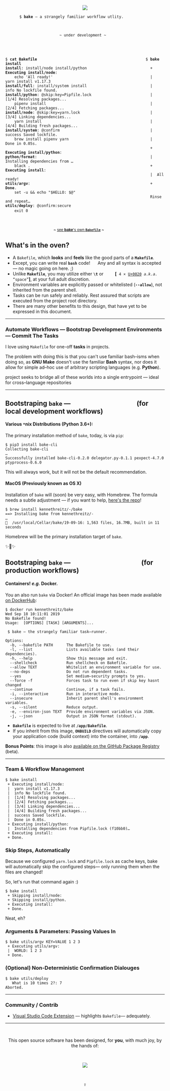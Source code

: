 

<span align="center"><pre align="center"><img src="https://github.com/kennethreitz/bake/blob/master/ext/bake.jpg?raw=true" /></pre></span>

<p align="center"><code>$ <strong>bake</strong> — a s☿rangely familiar workflow utlity. &nbsp;&nbsp;&nbsp;&nbsp;&nbsp;&nbsp;&nbsp;&nbsp;&nbsp;&nbsp;&nbsp;</code></p>
<pre>

<p align="center"><small>~ under development ~&nbsp;&nbsp;</small></p>

<div align="left">
<code>$ <strong>cat Bakefile</strong>                                                $ <strong>bake install</strong>
<strong>install</strong>: install/node install/python                            + <strong>Executing install/node</strong>:
    echo 'All ready!'                                           |  yarn install v1.17.3
<strong>install/full</strong>: install/system install                            |  info No lockfile found.
<strong>install/python</strong>: @skip:key=Pipfile.lock                          |  [1/4] Resolving packages...
    pipenv install                                              |  [2/4] Fetching packages...
<strong>install/node</strong>: @skip:key=yarn.lock                               |  [3/4] Linking dependencies...
    yarn install                                                |  [4/4] Building fresh packages...
<strong>install/system</strong>: @confirm                                        |  success Saved lockfile.
    brew install pipenv yarn                                    |  Done in 0.05s.
                                                                + <strong>Executing install/python</strong>:
<strong>python/format</strong>:                                                  |  Installing dependencies from …
    black .                                                     + <strong>Executing install</strong>:
                                                                |  All ready!
<strong>utils/argv</strong>:                                                     + <strong>Done</strong>.
    set -u && echo "$HELLO: $@"                                 
                                                                Rinse and repeat…
<strong>utils/deploy</strong>: @confirm:secure                 
    exit 0</code>                                              
    </div>                                                     
</pre>
<p align="center"><small>~ <a href="https://github.com/kennethreitz/bake/blob/master/Bakefile">see <strong>bake</strong>'s own <code><strong>Bakefile</strong></code></a> ~&nbsp;&nbsp;&nbsp;&nbsp;&nbsp;&nbsp;&nbsp;&nbsp;&nbsp;&nbsp;&nbsp;&nbsp;</small></p>

## What's in the oven?

<ul>
    <li>A <code>Bakefile</code>, which <strong>looks</strong> and <strong>feels</strong> like the good parts of a <code><strong>Makefile</strong></code>.</li>
    <li>Except, you can write real <code><strong>bash</strong></code> code!&nbsp;&nbsp;&nbsp;&nbsp;&nbsp;&nbsp;Any and all syntax is accepted — no magic going on here. ;)</li>
<li>Unlike <code><strong>Makefile</strong></code>, you may utilize either <code><strong>\t</strong></code> or <code><strong>&nbsp;&nbsp;&nbsp;&nbsp;</strong></code> <strong>[</strong><code> 4 × <a href="https://unicode.org/cldr/utility/character.jsp?a=0020">U+0020</a> <em>a.k.a.</em> “space”</code><strong>]</strong>, at your full adult discretion.</li>
    <li>Environment variables are explicitly passed or whitelisted (<code><strong>--allow</strong></code>), not inherited from the parent shell.</li>
<li>Tasks can be run safely and reliably. Rest assured that scripts are executed from the project root directory.</li>
<li>There are many other benefits to this design, that have yet to be expressed in this document.</li>
</ul>


------------------

### Automate Workflows — Bootstrap Development Environments — Commit The Tasks


I love using `Makefile` for one-off **tasks** in projects.

The problem with doing this is that you can't use familiar bash–isms when doing so, as **GNU Make** doesn't use the familiar **Bash** syntax, nor does it allow for simple ad–hoc use of arbitrary scripting languages (e.g. **Python**).


project seeks to bridge all of these worlds into a single entrypoint — ideal for cross–language repositories

-------------------

## Bootstraping `bake` — &nbsp;&nbsp;&nbsp;&nbsp;&nbsp;&nbsp;&nbsp;&nbsp;&nbsp;&nbsp;&nbsp;&nbsp;&nbsp;&nbsp;&nbsp;&nbsp;&nbsp;&nbsp;&nbsp;&nbsp;&nbsp;&nbsp;&nbsp;&nbsp;&nbsp;&nbsp;&nbsp;&nbsp;&nbsp;&nbsp;&nbsp;&nbsp;&nbsp;&nbsp;&nbsp;&nbsp;&nbsp;&nbsp;&nbsp;&nbsp; (for local development workflows)


#### **Various `*`nix Distributions** (Python 3.6+):

The primary installation method of `bake`, today, is via `pip`:

```console
$ pip3 install bake-cli
Collecting bake-cli
…
Successfully installed bake-cli-0.2.0 delegator.py-0.1.1 pexpect-4.7.0 ptyprocess-0.6.0
```

This will always work, but it will not be the default recommendation.

#### MacOS (Previously known as OS X)

Installation of `bake` will (soon) be very easy, with Homebrew. The formula needs a subtle adjustment — if you want to help, [here's the repo](http://github.com/kennethreitz/homebrew--)!

```console
$ brew install kennethreitz/-/bake
==> Installing bake from kennethreitz/-
…
🍺  /usr/local/Cellar/bake/19-09-16: 1,563 files, 16.7MB, built in 11 seconds
```

Homebrew will be the primary installation target of `bake`.

✨🍰✨

## Bootstraping `bake` — &nbsp;&nbsp;&nbsp;&nbsp;&nbsp;&nbsp;&nbsp;&nbsp;&nbsp;&nbsp;&nbsp;&nbsp;&nbsp;&nbsp;&nbsp;&nbsp;&nbsp;&nbsp;&nbsp;&nbsp;&nbsp;&nbsp;&nbsp;&nbsp;&nbsp;&nbsp;&nbsp;&nbsp;&nbsp;&nbsp;&nbsp;&nbsp;&nbsp;&nbsp;&nbsp;&nbsp;&nbsp;&nbsp;&nbsp;&nbsp;&nbsp;&nbsp;&nbsp; (for production workflows)

#### Containers! *e.g.* Docker.

You an also run `bake` via Docker! An official image has been made available [on DockerHub](https://cloud.docker.com/u/kennethreitz/repository/docker/kennethreitz/bake):

```console
$ docker run kennethreitz/bake                                                                                                                                                                       Wed Sep 18 10:11:01 2019
No Bakefile found!
Usage:  [OPTIONS] [TASK] [ARGUMENTS]...

 $ bake — the strangely familiar task–runner.

Options:
  -b, --bakefile PATH      The Bakefile to use.
  -l, --list               Lists available tasks (and their dependencies).
  -h, --help               Show this message and exit.
  --shellcheck             Run shellcheck on Bakefile.
  --allow TEXT             Whitelist an environment variable for use.
  --no-deps                Do not run dependent tasks.
  --yes                    Set medium–security prompts to yes.
  --force -f               Forces task to run even if skip key hasnt changed
  --continue               Continue, if a task fails.
  -i, --interactive        Run in interactive mode.
  --insecure               Inherit parent shell's environment variables.
  -s, --silent             Reduce output.
  -e, --environ-json TEXT  Provide environment variables via JSON.
  -j, --json               Output in JSON format (stdout).
```

- **`Bakefile`** is expected to live at **`/app/Bakefile`**. 
- If you inherit from this image, **`ONBUILD`** directives will automatically copy your application code (build context) into the container, into **`/app`**.

**Bonus Points**: this image is also [available on the GitHub Package Registry](https://github.com/kennethreitz/bake/packages/24444) (beta).

---------------


### Team & Workflow Management

```console
$ bake install
 + Executing install/node:
 |  yarn install v1.17.3
 |  info No lockfile found.
 |  [1/4] Resolving packages...
 |  [2/4] Fetching packages...
 |  [3/4] Linking dependencies...
 |  [4/4] Building fresh packages...
 |  success Saved lockfile.
 |  Done in 0.05s.
 + Executing install/python:
 |  Installing dependencies from Pipfile.lock (f10bb0)…
 + Executing install:
 + Done.
```

### Skip Steps, Automatically

Because we configured `yarn.lock` and `Pipfile.lock` as cache keys,
bake will automatically skip the configured steps— only running them
when the files are changed!

So, let's run that command again :)

```console
$ bake install
 + Skipping install/node:
 + Skipping install/python.
 + Executing install:
 + Done.
```

Neat, eh?

### Arguments & Parameters: Passing Values In

```console
$ bake utils/argv KEY=VALUE 1 2 3
 + Executing utils/argv:
 |  WORLD: 1 2 3
 + Done.
 ```

### (Optional) Non-Deterministic Confirmation Dialouges

```console
$ bake utils/deploy
   What is 10 times 2?: 7
Aborted.
```

---------------------


### Community / Contrib

- [Visual Studio Code Extension](https://marketplace.visualstudio.com/items?itemName=kennethreitz.bake) — highlights `Bakefile`— adequately.

----------------------

<p>&nbsp;</p>

<p align="center">
    This open source software has been designed, for <strong>you</strong>, with much joy, by the hands of:
</p>

<p>&nbsp;</p>

<p align="center">
        <a href="https://kennethreitz.org/" rel="nofollow"><img src="https://raw.githubusercontent.com/psf/requests/master/ext/kr.png" align="center" style="max-width:100%;"></a>
</p>

<p>&nbsp;</p>

<p align="center">
    <large>☿</large>
</p>
